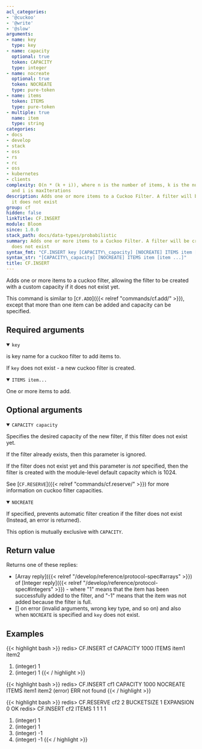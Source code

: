 ```yaml
---
acl_categories:
- '@cuckoo'
- '@write'
- '@slow'
arguments:
- name: key
  type: key
- name: capacity
  optional: true
  token: CAPACITY
  type: integer
- name: nocreate
  optional: true
  token: NOCREATE
  type: pure-token
- name: items
  token: ITEMS
  type: pure-token
- multiple: true
  name: item
  type: string
categories:
- docs
- develop
- stack
- oss
- rs
- rc
- oss
- kubernetes
- clients
complexity: O(n * (k + i)), where n is the number of items, k is the number of sub-filters
  and i is maxIterations
description: Adds one or more items to a Cuckoo Filter. A filter will be created if
  it does not exist
group: cf
hidden: false
linkTitle: CF.INSERT
module: Bloom
since: 1.0.0
stack_path: docs/data-types/probabilistic
summary: Adds one or more items to a Cuckoo Filter. A filter will be created if it
  does not exist
syntax_fmt: "CF.INSERT key [CAPACITY\_capacity] [NOCREATE] ITEMS item [item ...]"
syntax_str: "[CAPACITY\_capacity] [NOCREATE] ITEMS item [item ...]"
title: CF.INSERT
---
```

Adds one or more items to a cuckoo filter, allowing the filter to be created with a custom capacity if it does not exist yet.

This command is similar to [`CF.ADD`]({{< relref "commands/cf.add/" >}}), except that more than one item can be added and capacity can be specified.

## Required arguments

<details open><summary><code>key</code></summary>

is key name for a cuckoo filter to add items to.

If `key` does not exist - a new cuckoo filter is created.
</details>

<details open><summary><code>ITEMS item...</code></summary>

One or more items to add.
</details>

## Optional arguments

<details open><summary><code>CAPACITY capacity</code></summary>
    
Specifies the desired capacity of the new filter, if this filter does not exist yet.
    
If the filter already exists, then this parameter is ignored.
    
If the filter does not exist yet and this parameter is *not* specified, then the filter is created with the module-level default capacity which is 1024.

See [`CF.RESERVE`]({{< relref "commands/cf.reserve/" >}}) for more information on cuckoo filter capacities.
</details>
    
<details open><summary><code>NOCREATE</code></summary>
  
If specified, prevents automatic filter creation if the filter does not exist (Instead, an error is returned).
    
This option is mutually exclusive with `CAPACITY`.
</details>

## Return value

Returns one of these replies:

- [Array reply]({{< relref "/develop/reference/protocol-spec#arrays" >}}) of [Integer reply]({{< relref "/develop/reference/protocol-spec#integers" >}}) - where "1" means that the item has been successfully added to the filter, and "-1" means that the item was not added because the filter is full.
- [] on error (invalid arguments, wrong key type, and so on) and also when `NOCREATE` is specified and `key` does not exist.

## Examples

{{< highlight bash >}}
redis> CF.INSERT cf CAPACITY 1000 ITEMS item1 item2 
1) (integer) 1
2) (integer) 1
{{< / highlight >}}

{{< highlight bash >}}
redis> CF.INSERT cf1 CAPACITY 1000 NOCREATE ITEMS item1 item2 
(error) ERR not found
{{< / highlight >}}

{{< highlight bash >}}
redis> CF.RESERVE cf2 2 BUCKETSIZE 1 EXPANSION 0
OK
redis> CF.INSERT cf2 ITEMS 1 1 1 1
1) (integer) 1
2) (integer) 1
3) (integer) -1
4) (integer) -1
{{< / highlight >}}
